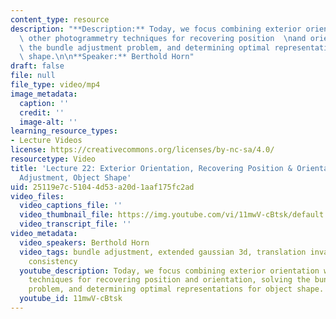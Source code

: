 ```yaml
---
content_type: resource
description: "**Description:** Today, we focus combining exterior orientation with\
  \ other photogrammetry techniques for recovering position  \nand orientation, solving\
  \ the bundle adjustment problem, and determining optimal representations for object\
  \ shape.\n\n**Speaker:** Berthold Horn"
draft: false
file: null
file_type: video/mp4
image_metadata:
  caption: ''
  credit: ''
  image-alt: ''
learning_resource_types:
- Lecture Videos
license: https://creativecommons.org/licenses/by-nc-sa/4.0/
resourcetype: Video
title: 'Lecture 22: Exterior Orientation, Recovering Position & Orientation, Bundle
  Adjustment, Object Shape'
uid: 25119e7c-5104-4d53-a20d-1aaf175fc2ad
video_files:
  video_captions_file: ''
  video_thumbnail_file: https://img.youtube.com/vi/11mwV-cBtsk/default.jpg
  video_transcript_file: ''
video_metadata:
  video_speakers: Berthold Horn
  video_tags: bundle adjustment, extended gaussian 3d, translation invariance, rotation
    consistency
  youtube_description: Today, we focus combining exterior orientation with other photogrammetry
    techniques for recovering position and orientation, solving the bundle adjustment
    problem, and determining optimal representations for object shape.
  youtube_id: 11mwV-cBtsk
---
```

